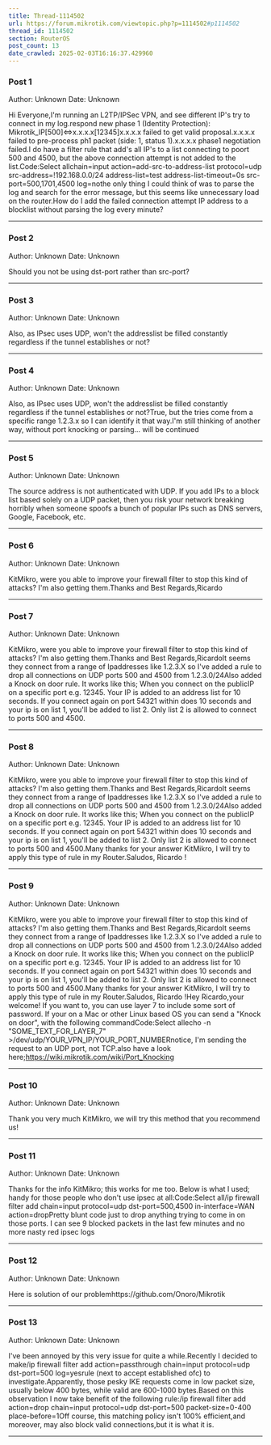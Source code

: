 ```yaml
---
title: Thread-1114502
url: https://forum.mikrotik.com/viewtopic.php?p=1114502#p1114502
thread_id: 1114502
section: RouterOS
post_count: 13
date_crawled: 2025-02-03T16:16:37.429960
---
```


### Post 1
Author: Unknown
Date: Unknown

Hi Everyone,I'm running an L2TP/IPSec VPN, and see different IP's try to connect in my log.respond new phase 1 (Identity Protection): Mikrotik_IP[500]<=>x.x.x.x[12345]x.x.x.x failed to get valid proposal.x.x.x.x failed to pre-process ph1 packet (side: 1, status 1).x.x.x.x phase1 negotiation failed.I do have a filter rule that add's all IP's to a list connecting to poort 500 and 4500, but the above connection attempt is not added to the list.Code:Select allchain=input action=add-src-to-address-list protocol=udp src-address=!192.168.0.0/24 address-list=test address-list-timeout=0s src-port=500,1701,4500 log=nothe only thing I could think of was to parse the log and search for the error message, but this seems like unnecessary load on the router.How do I add the failed connection attempt IP address to a blocklist without parsing the log every minute?

---
### Post 2
Author: Unknown
Date: Unknown

Should you not be using dst-port rather than src-port?

---
### Post 3
Author: Unknown
Date: Unknown

Also, as IPsec uses UDP, won't the addresslist be filled constantly regardless if the tunnel establishes or not?

---
### Post 4
Author: Unknown
Date: Unknown

Also, as IPsec uses UDP, won't the addresslist be filled constantly regardless if the tunnel establishes or not?True, but the tries come from a specific range 1.2.3.x so I can identify it that way.I'm still thinking of another way, without port knocking or parsing... will be continued

---
### Post 5
Author: Unknown
Date: Unknown

The source address is not authenticated with UDP. If you add IPs to a block list based solely on a UDP packet, then you risk your network breaking horribly when someone spoofs a bunch of popular IPs such as DNS servers, Google, Facebook, etc.

---
### Post 6
Author: Unknown
Date: Unknown

KitMikro, were you able to improve your firewall filter to stop this kind of attacks? I'm also getting them.Thanks and Best Regards,Ricardo

---
### Post 7
Author: Unknown
Date: Unknown

KitMikro, were you able to improve your firewall filter to stop this kind of attacks? I'm also getting them.Thanks and Best Regards,RicardoIt seems they connect from a range of Ipaddresses like 1.2.3.X so I've added a rule to drop all connections on UDP ports 500 and 4500 from 1.2.3.0/24Also added a Knock on door rule. It works like this; When you connect on the publicIP on a specific port e.g. 12345. Your IP is added to an address list for 10 seconds. If you connect again on port 54321 within does 10 seconds and your ip is on list 1, you'll be added to list 2. Only list 2 is allowed to connect to ports 500 and 4500.

---
### Post 8
Author: Unknown
Date: Unknown

KitMikro, were you able to improve your firewall filter to stop this kind of attacks? I'm also getting them.Thanks and Best Regards,RicardoIt seems they connect from a range of Ipaddresses like 1.2.3.X so I've added a rule to drop all connections on UDP ports 500 and 4500 from 1.2.3.0/24Also added a Knock on door rule. It works like this; When you connect on the publicIP on a specific port e.g. 12345. Your IP is added to an address list for 10 seconds. If you connect again on port 54321 within does 10 seconds and your ip is on list 1, you'll be added to list 2. Only list 2 is allowed to connect to ports 500 and 4500.Many thanks for your answer KitMikro, I will try to apply this type of rule in my Router.Saludos, Ricardo !

---
### Post 9
Author: Unknown
Date: Unknown

KitMikro, were you able to improve your firewall filter to stop this kind of attacks? I'm also getting them.Thanks and Best Regards,RicardoIt seems they connect from a range of Ipaddresses like 1.2.3.X so I've added a rule to drop all connections on UDP ports 500 and 4500 from 1.2.3.0/24Also added a Knock on door rule. It works like this; When you connect on the publicIP on a specific port e.g. 12345. Your IP is added to an address list for 10 seconds. If you connect again on port 54321 within does 10 seconds and your ip is on list 1, you'll be added to list 2. Only list 2 is allowed to connect to ports 500 and 4500.Many thanks for your answer KitMikro, I will try to apply this type of rule in my Router.Saludos, Ricardo !Hey Ricardo,your welcome! If you want to, you can use layer 7 to include some sort of password. If your on a Mac or other Linux based OS you can send a "Knock on door", with the following commandCode:Select allecho -n "SOME_TEXT_FOR_LAYER_7" >/dev/udp/YOUR_VPN_IP/YOUR_PORT_NUMBERnotice, I'm sending the request to an UDP port, not TCP.also have a look here;https://wiki.mikrotik.com/wiki/Port_Knocking

---
### Post 10
Author: Unknown
Date: Unknown

Thank you very much KitMikro, we will try this method that you recommend us!

---
### Post 11
Author: Unknown
Date: Unknown

Thanks for the info KitMikro; this works for me too. Below is what I used; handy for those people who don't use ipsec at all:Code:Select all/ip firewall filter add chain=input protocol=udp dst-port=500,4500 in-interface=WAN action=dropPretty blunt code just to drop anything trying to come in on those ports. I can see 9 blocked packets in the last few minutes and no more nasty red ipsec logs

---
### Post 12
Author: Unknown
Date: Unknown

Here is solution of our problemhttps://github.com/Onoro/Mikrotik

---
### Post 13
Author: Unknown
Date: Unknown

I've been annoyed by this very issue for quite a while.Recently I decided to make/ip firewall filter add action=passthrough chain=input protocol=udp dst-port=500 log=yesrule (next to accept established ofc) to investigate.Apparently, those pesky IKE requests come in low packet size, usually below 400 bytes, while valid are 600-1000 bytes.Based on this observation I now take benefit of the following rule:/ip firewall filter add action=drop chain=input protocol=udp dst-port=500 packet-size=0-400 place-before=1Off course, this matching policy isn't 100% efficient,and moreover, may also block valid connections,but it is what it is.

---
